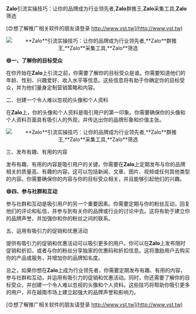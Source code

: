 **Zalo**引流实操技巧：让你的品牌成为行业领先者,**Zalo**群推王,**Zalo**采集工具,**Zalo**筛选

[😍想了解推广相关软件的朋友请登录 http://www.vst.tw](http://www.vst.tw)

 <center><img src="https://vst.tw/MP4/tuiguang/png/4.png" alt="**Zalo**引流实操技巧：让你的品牌成为行业领先者,**Zalo**群推王,**Zalo**采集工具,**Zalo**筛选"></center>

**😄一、了解你的目标受众**

在你开始在**Zalo**上引流之前，你需要了解你的目标受众是谁。你需要知道他们的年龄、性别、兴趣爱好、收入水平等信息。这些信息将有助于你确定你的目标受众，并为他们量身定制营销策略和内容。

二、创建一个令人难以忽视的头像和个人资料

在**Zalo**上，你的头像和个人资料是吸引用户的第一印象。你需要确保你的头像和个人资料页面具有吸引人的外观，并传达出你的品牌形象和价值主张。

 <center><img src="https://vst.tw/MP4/tuiguang/png/2.png" alt="**Zalo**引流实操技巧：让你的品牌成为行业领先者,**Zalo**群推王,**Zalo**采集工具,**Zalo**筛选"></center>

三、发布有趣、有用的内容

发布有趣、有用的内容是吸引用户的关键。你需要在**Zalo**上定期发布与你的品牌相关的质量高、有趣的内容。这可以包括新闻、文章、图片、视频或任何其他类型的内容。你需要确保你的内容与你的目标受众相关，并且能够引起他们的兴趣。

**😄四、参与社群和互动**

参与社群和互动是吸引用户的另一个重要因素。你需要定期与你的粉丝互动，回复他们的评论和私信，并参与到有关你的品牌或行业的讨论中去。这将有助于建立你的品牌声誉，并加强你和你的粉丝之间的联系。

五、运用有吸引力的促销和优惠活动

提供有吸引力的促销和优惠活动可以吸引更多的用户。你可以在**Zalo**上发布限时促销和折扣，或者与你的粉丝分享独家的优惠码和折扣信息。这将激励用户去购买你的产品或服务，并增加你的品牌知名度。

总之，如果你想在**Zalo**上成为行业领先者，你需要定期发布有趣、有用的内容，参与社群和互动，并运用有吸引力的促销和优惠活动。同时，你还需要了解你的目标受众，并创建一个令人难以忽视的头像和个人资料。这些技巧将帮助你吸引更多的用户，并在越南市场上建立起强大的品牌声誉和影响力。

[😍想了解推广相关软件的朋友请登录 http://www.vst.tw](http://www.vst.tw)




